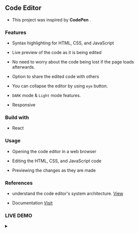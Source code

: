 ## Code Editor
- This project was inspired by **CodePen** .

### Features

- Syntax highlighting for HTML, CSS, and JavaScript

- Live preview of the code as it is being edited

- No need to worry about the code being lost if the page loads afterwards.

- Option to share the edited code with others

- You can collapse the editor by using `eye` button.

- `DARK` mode & `Light` mode features.

- Responsive

### Build with

- React


### Usage

- Opening the code editor in a web browser

- Editing the HTML, CSS, and JavaScript code

- Previewing the changes as they are made

### References
- understand the code editor's system architecture. [View](https://youtu.be/SM3AfRvp3-Y)

- Documentation [Visit](https://codemirror.net/docs)

### LIVE DEMO 
<details><summary></summary><a href="https://codeeditorbuild.netlify.app" target="_blank">Code Editor</a> </details>
